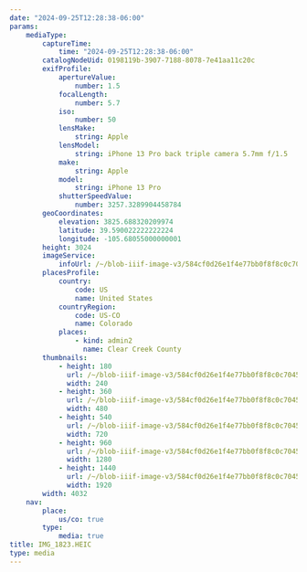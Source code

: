 ```yaml
---
date: "2024-09-25T12:28:38-06:00"
params:
    mediaType:
        captureTime:
            time: "2024-09-25T12:28:38-06:00"
        catalogNodeUid: 0198119b-3907-7188-8078-7e41aa11c20c
        exifProfile:
            apertureValue:
                number: 1.5
            focalLength:
                number: 5.7
            iso:
                number: 50
            lensMake:
                string: Apple
            lensModel:
                string: iPhone 13 Pro back triple camera 5.7mm f/1.5
            make:
                string: Apple
            model:
                string: iPhone 13 Pro
            shutterSpeedValue:
                number: 3257.3289904458784
        geoCoordinates:
            elevation: 3825.688320209974
            latitude: 39.590022222222224
            longitude: -105.68055000000001
        height: 3024
        imageService:
            infoUrl: /~/blob-iiif-image-v3/584cf0d26e1f4e77bb0f8f8c0c704532d148335403363e50af7d25ab73cdca46/info.json
        placesProfile:
            country:
                code: US
                name: United States
            countryRegion:
                code: US-CO
                name: Colorado
            places:
                - kind: admin2
                  name: Clear Creek County
        thumbnails:
            - height: 180
              url: /~/blob-iiif-image-v3/584cf0d26e1f4e77bb0f8f8c0c704532d148335403363e50af7d25ab73cdca46/full/240%2C180/0/default.jpg
              width: 240
            - height: 360
              url: /~/blob-iiif-image-v3/584cf0d26e1f4e77bb0f8f8c0c704532d148335403363e50af7d25ab73cdca46/full/480%2C360/0/default.jpg
              width: 480
            - height: 540
              url: /~/blob-iiif-image-v3/584cf0d26e1f4e77bb0f8f8c0c704532d148335403363e50af7d25ab73cdca46/full/720%2C540/0/default.jpg
              width: 720
            - height: 960
              url: /~/blob-iiif-image-v3/584cf0d26e1f4e77bb0f8f8c0c704532d148335403363e50af7d25ab73cdca46/full/1280%2C960/0/default.jpg
              width: 1280
            - height: 1440
              url: /~/blob-iiif-image-v3/584cf0d26e1f4e77bb0f8f8c0c704532d148335403363e50af7d25ab73cdca46/full/1920%2C1440/0/default.jpg
              width: 1920
        width: 4032
    nav:
        place:
            us/co: true
        type:
            media: true
title: IMG_1823.HEIC
type: media
---
```

